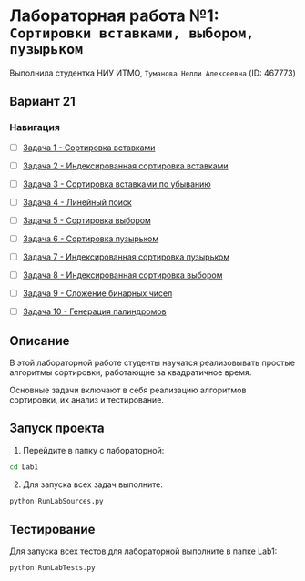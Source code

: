 # Лабораторная работа №1: `Сортировки вставками, выбором, пузырьком`
Выполнила студентка НИУ ИТМО, `Туманова Нелли Алексеевна` (ID: 467773)

## Вариант 21
### Навигация

- [ ] [Задача 1 - Сортировка вставками](Task1/README.md)
- [ ] [Задача 2 - Индексированная сортировка вставками](Task2/README.md)
- [ ] [Задача 3 - Сортировка вставками по убыванию](Task3/README.md)
- [ ] [Задача 4 - Линейный поиск](Task4/README.md)
- [ ] [Задача 5 - Сортировка выбором](Task5/README.md)
- [ ] [Задача 6 - Сортировка пузырьком](Task6/README.md)
- [ ] [Задача 7 - Индексированная сортировка пузырьком](Task7/README.md)
- [ ] [Задача 8 - Индексированная сортировка выбором](Task8/README.md)
- [ ] [Задача 9 - Сложение бинарных чисел](Task9/README.md)
- [ ] [Задача 10 - Генерация палиндромов](Task10/README.md)


## Описание
В этой лабораторной работе студенты научатся реализовывать простые алгоритмы сортировки, 
работающие за квадратичное время. 

Основные задачи включают в себя реализацию алгоритмов 
сортировки, их анализ и тестирование.

## Запуск проекта
1. Перейдите в папку с лабораторной:
```bash
cd Lab1
```

2. Для запуска всех задач выполните:
```bash
python RunLabSources.py
```


## Тестирование
Для запуска всех тестов для лабораторной выполните в папке Lab1:
```bash
python RunLabTests.py
```
